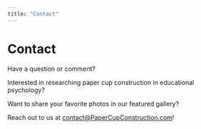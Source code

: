 ```yaml
---
title: "Contact"
---
```


# Contact

Have a question or comment?

Interested in researching paper cup construction in educational psychology?

Want to share your favorite photos in our featured gallery?

Reach out to us at [contact@PaperCupConstruction.com](mailto:contact@papercupconstruction.com)!

